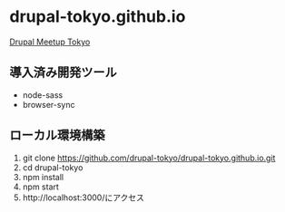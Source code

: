 # drupal-tokyo.github.io
[Drupal Meetup Tokyo](https://drupal-tokyo.github.io/)

## 導入済み開発ツール
- node-sass
- browser-sync

## ローカル環境構築
1. git clone https://github.com/drupal-tokyo/drupal-tokyo.github.io.git
2. cd drupal-tokyo
3. npm install
4. npm start
5. http://localhost:3000/にアクセス
